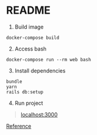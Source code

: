 # README

1. Build image
```
docker-compose build
```

2. Access bash
```
docker-compose run --rm web bash
```

3. Install dependencies
```
bundle
yarn
rails db:setup
```

4. Run project
>[localhost:3000](localhost:3000)

[Reference](https://iridakos.com/tutorials/2019/04/04/creating-chat-application-rails-websockets.html)
